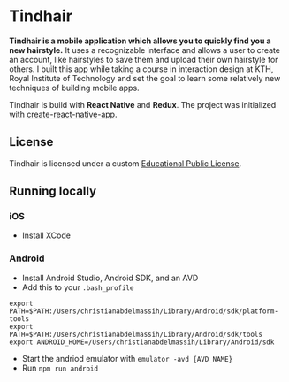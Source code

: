 # Tindhair

**Tindhair is a mobile application which allows you to quickly find you a new hairstyle.** It uses a recognizable interface and allows a user to create an account, like hairstyles to save them and upload their own hairstyle for others. I built this app while taking a course in interaction design at KTH, Royal Institute of Technology and set the goal to learn some relatively new techniques of building mobile apps.

Tindhair is build with **React Native** and **Redux**. The project was initialized with [create-react-native-app](https://facebook.github.io/react-native/blog/2017/03/13/introducing-create-react-native-app.html).

## License

Tindhair is licensed under a custom [Educational Public License](https://github.com/chrismessiah/tindhair-app/blob/master/LICENSE).

## Running locally

### iOS

* Install XCode

### Android

* Install Android Studio, Android SDK, and an AVD
* Add this to your `.bash_profile`
```
export PATH=$PATH:/Users/christianabdelmassih/Library/Android/sdk/platform-tools
export PATH=$PATH:/Users/christianabdelmassih/Library/Android/sdk/tools
export ANDROID_HOME=/Users/christianabdelmassih/Library/Android/sdk
```
* Start the andriod emulator with `emulator -avd {AVD_NAME}`
* Run `npm run android`
